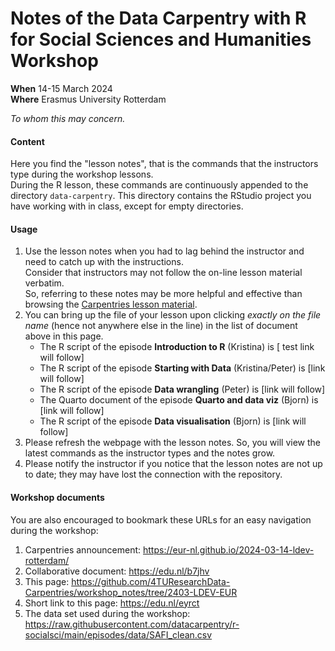 # Notes of the Data Carpentry with R for Social Sciences and Humanities Workshop 

**When** 14-15 March 2024  
**Where** Erasmus University Rotterdam

_To whom this may concern._ 

#### Content

Here you find the "lesson notes", that is the commands that the instructors type during the workshop lessons.  
During the R lesson, these commands are continuously appended to the directory `data-carpentry`.
This directory contains the RStudio project you have working with in class, except for empty directories.

#### Usage

1. Use the lesson notes when you had to lag behind the instructor and need to catch up with the instructions.  
Consider that instructors may not follow the on-line lesson material verbatim.  
So, referring to these notes may be more helpful and effective than browsing the [Carpentries lesson material](https://datacarpentry.org/r-socialsci/index.html).  
2. You can bring up the file of your lesson upon clicking _exactly on the file name_ (hence not anywhere else in the line) in the list of document above in this page.  
    * The R script of the episode **Introduction to R** (Kristina)  is [ test link will follow]
    * The R script of the episode **Starting with Data** (Kristina/Peter) is [link will follow]
    * The R script of the episode **Data wrangling** (Peter) is [link will follow]
    * The Quarto document of the episode **Quarto and data viz** (Bjorn) is [link will follow]
    * The R script of the episode **Data visualisation** (Bjorn) is [link will follow]
3. Please refresh the webpage with the lesson notes. So, you will view the latest commands as the instructor types and the notes grow.
4. Please notify the instructor if you notice that the lesson notes are not up to date; they may have lost the connection with the repository.

#### Workshop documents
You are also encouraged to bookmark these URLs for an easy navigation during the workshop:

1. Carpentries announcement: https://eur-nl.github.io/2024-03-14-ldev-rotterdam/
2. Collaborative document: https://edu.nl/b7jhv
3. This page: https://github.com/4TUResearchData-Carpentries/workshop_notes/tree/2403-LDEV-EUR
4. Short link to this page: https://edu.nl/eyrct
5. The data set used during the workshop: https://raw.githubusercontent.com/datacarpentry/r-socialsci/main/episodes/data/SAFI_clean.csv
